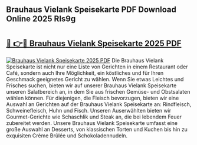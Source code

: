 ## Brauhaus Vielank Speisekarte PDF Download Online 2025 RIs9g

# <h2><a href="http://gc5oaw.nevu.top/?p=Brauhaus+Vielank+Speisekarte">🔗 👉🔴 Brauhaus Vielank Speisekarte 2025 PDF</a></h2>

[![Brauhaus Vielank Speisekarte 2025 PDF](https://i.imgur.com/dBaPXMq.png)](http://gc5oaw.nevu.top/?p=Brauhaus+Vielank+Speisekarte)
Die Brauhaus Vielank Speisekarte ist nicht nur eine Liste von Gerichten in einem Restaurant oder Café, sondern auch Ihre Möglichkeit, ein köstliches und für Ihren Geschmack geeignetes Gericht zu wählen. Wenn Sie etwas Leichtes und Frisches suchen, bieten wir auf unserer Brauhaus Vielank Speisekarte unseren Salatbereich an, in dem Sie aus frischen Gemüse- und Obstsalaten wählen können. Für diejenigen, die Fleisch bevorzugen, bieten wir eine Auswahl an Gerichten auf der Brauhaus Vielank Speisekarte an: Rindfleisch, Schweinefleisch, Huhn und Fisch. Unseren Auserwählten bieten wir Gourmet-Gerichte wie Schaschlik und Steak an, die bei lebendem Feuer zubereitet werden. Unsere Brauhaus Vielank Speisekarte umfasst eine große Auswahl an Desserts, von klassischen Torten und Kuchen bis hin zu exquisiten Crème Brûlée und Schokoladennudeln.
